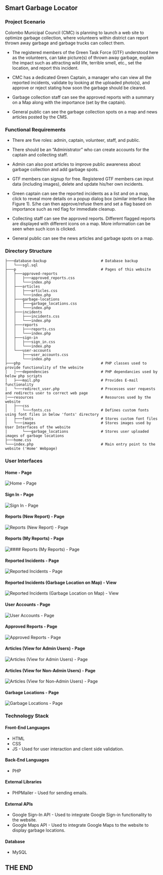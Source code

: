 ## Smart Garbage Locator

### Project Scenario

Colombo Municipal Council (CMC) is planning to launch a web site to optimize
garbage collection, where volunteers within district can report thrown away garbage
and garbage trucks can collect them.

* The registered members of the Green Task Force (GTF) understood here as the
volunteers, can take picture(s) of thrown away garbage, explain the impact such
as attracting wild life, terrible smell, etc., set the location, and report this incident.

* CMC has a dedicated Green Captain, a manager who can view all the reported
incidents, validate by looking at the uploaded photo(s), and approve or reject stating
how soon the garbage should be cleared.

* Garbage collection staff can see the approved reports with a summary on a Map
along with the importance (set by the captain).

* General public can see the garbage collection spots on a map and news articles
posted by the CMS.

### Functional Requirements

* There are five roles: admin, captain, volunteer, staff, and public.

* There should be an “Administrator” who can create accounts for the captain
and collecting staff.

* Admin can also post articles to improve public awareness about garbage
collection and add garbage spots.

* GTF members can signup for free. Registered GTF members can input data
(including images), delete and update his/her own incidents.

* Green captain can see the reported incidents as a list and on a map, click to
reveal more details on a popup dialog box (similar interface like Figure 1).
S/he can then approve/refuse them and set a flag based on importance such
as red flag for immediate cleanup.

* Collecting staff can see the approved reports. Different flagged reports are
displayed with different icons on a map. More information can be seen when
such icon is clicked.

* General public can see the news articles and garbage spots on a map.

### Directory Structure

```
├───database-backup                         # Database backup
│   └───sgl.sql
├───p                                       # Pages of this website
│   ├───approved-reports
│   │   ├───approved_reports.css
│   │   └───index.php 
│   ├───articles
│   │   ├───articles.css
│   │   └───index.php 
│   ├───garbage-locations
│   │   ├───garbage_locations.css
│   │   └───index.php 
│   ├───incidents
│   │   ├───incidents.css
│   │   └───index.php 
│   ├───reports
│   │   ├───reports.css
│   │   └───index.php 
│   ├───sign-in
│   │   ├───sign_in.css
│   │   └───index.php 
│   └───user-accounts
│       ├───user_accounts.css
│       └───index.php 
├───php                                     # PHP classes used to provide functionality of the website                           
│   │───dependencies                        # PHP dependancies used by below php scripts
│   ├───mail.php                            # Provides E-mail functionality
│   └───redirect_user.php                   # Processes user requests and redirects user to correct web page
│───resources                               # Resources used by the website
│   ├───css
│   │   └───fonts.css                       # Defines custom fonts using font files in below 'fonts' directory
│   ├───fonts                               # Stores custom font files
│   └───images                              # Stores images used by User Interfaces of the website
│       └───garbage_locations               # Stores user uploaded images of garbage locations
├───home.css
└───index.php                               # Main entry point to the website ('Home' Webpage)
```

### User Interfaces

#### Home - Page

![Home - Page](https://user-images.githubusercontent.com/58177462/81407466-13e34600-9159-11ea-9e43-57ce7a04c942.png)

#### Sign In - Page

![Sign In - Page](https://user-images.githubusercontent.com/58177462/81408113-46da0980-915a-11ea-925d-b49e204b8dd9.png)

#### Reports (New Report) - Page

![Reports (New Report) - Page](https://user-images.githubusercontent.com/58177462/81408367-bbad4380-915a-11ea-9ea7-6cbd653aae6f.png)

#### Reports (My Reports) - Page

![#### Reports (My Reports) - Page](https://user-images.githubusercontent.com/58177462/81408519-016a0c00-915b-11ea-84f6-ba035b61d6b5.png)

#### Reported Incidents - Page

![Reported Incidents - Page](https://user-images.githubusercontent.com/58177462/81408505-f9aa6780-915a-11ea-8194-fd6f41f9e5fe.png)

#### Reported Incidents (Garbage Location on Map) - View

![Reported Incidents (Garbage Location on Map) - View](https://user-images.githubusercontent.com/58177462/81408512-fd3dee80-915a-11ea-8d7e-81fcd15e5c03.png)

#### User Accounts - Page

![User Accounts - Page](https://user-images.githubusercontent.com/58177462/81408528-062ec000-915b-11ea-92fc-b3503e4c4206.png)

#### Approved Reports - Page

![Approved Reports - Page](https://user-images.githubusercontent.com/58177462/81408538-07f88380-915b-11ea-8f8a-f73dd2475cbd.png)

#### Articles (View for Admin Users) - Page

![Articles (View for Admin Users) - Page](https://user-images.githubusercontent.com/58177462/81408548-0b8c0a80-915b-11ea-912d-3a2098018305.png)

#### Articles (View for Non-Admin Users) - Page

![Articles (View for Non-Admin Users) - Page](https://user-images.githubusercontent.com/58177462/81408553-0e86fb00-915b-11ea-8515-2737597d3dbf.png)

#### Garbage Locations - Page

![Garbage Locations - Page](https://user-images.githubusercontent.com/58177462/81408558-1181eb80-915b-11ea-98de-34d34eb77cd4.png)
 
### Technology Stack

#### Front-End Languages

* HTML
* CSS
* JS - Used for user interaction and client side validation.

#### Back-End Languages

* PHP

#### External Libraries

* PHPMailer - Used for sending emails.

#### External APIs

* Google Sign-In API - Used to integrate Google Sign-in functionality to the website.
* Google Maps API - Used to integrate Google Maps to the website to display garbage locations.

#### Database

* MySQL


## THE END